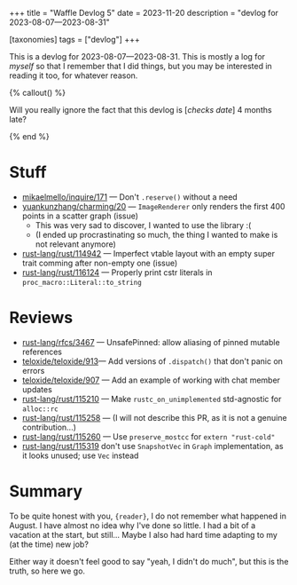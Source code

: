 +++
title = "Waffle Devlog 5"
date = 2023-11-20
description = "devlog for 2023-08-07—2023-08-31"

[taxonomies] 
tags = ["devlog"]
+++

This is a devlog for 2023-08-07—2023-08-31. This is mostly a log for *myself* so that I remember that I did things, but you may be interested in reading it too, for whatever reason.

<!-- more -->

{% callout() %}

Will you really ignore the fact that this devlog is \[*checks date*\] 4 months late?

{% end %}

# Stuff

- [mikaelmello/inquire/171](https://github.com/mikaelmello/inquire/pull/171) — Don't `.reserve()` without a need
- [yuankunzhang/charming/20](https://github.com/yuankunzhang/charming/issues/20) — `ImageRenderer` only renders the first 400 points in a scatter graph (issue)
    - This was very sad to discover, I wanted to use the library :(
    - (I ended up procrastinating so much, the thing I wanted to make is not relevant anymore)
- [rust-lang/rust/114942](https://github.com/rust-lang/rust/issues/114942) — Imperfect vtable layout with an empty super trait comming after non-empty one (issue)
- [rust-lang/rust/116124](https://github.com/rust-lang/rust/pull/116124) — Properly print cstr literals in `proc_macro::Literal::to_string`

# Reviews

- [rust-lang/rfcs/3467](https://github.com/rust-lang/rfcs/pull/3467) — UnsafePinned: allow aliasing of pinned mutable references
- [teloxide/teloxide/913](https://github.com/teloxide/teloxide/pull/913)— Add versions of `.dispatch()` that don't panic on errors
- [teloxide/teloxide/907](https://github.com/teloxide/teloxide/pull/907) — Add an example of working with chat member updates
- [rust-lang/rust/115210](https://github.com/rust-lang/rust/pull/115210) — Make `rustc_on_unimplemented` std-agnostic for `alloc::rc`
- [rust-lang/rust/115258](https://github.com/rust-lang/rust/pull/115258) — (I will not describe this PR, as it is not a genuine contribution...)
- [rust-lang/rust/115260](https://github.com/rust-lang/rust/pull/115260) — Use `preserve_mostcc` for `extern "rust-cold"`
- [rust-lang/rust/115319](https://github.com/rust-lang/rust/pull/115319) don't use `SnapshotVec` in `Graph` implementation, as it looks unused; use `Vec` instead

# Summary

To be quite honest with you, `{reader}`, I do not remember what happened in August. I have almost no idea why I've done so little. I had a bit of a vacation at the start, but still... Maybe I also had hard time adapting to my (at the time) new job?

Either way it doesn't feel good to say "yeah, I didn't do much", but this is the truth, so here we go.
